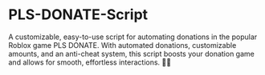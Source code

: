 # PLS-DONATE-Script
A customizable, easy-to-use script for automating donations in the popular Roblox game PLS DONATE. With automated donations, customizable amounts, and an anti-cheat system, this script boosts your donation game and allows for smooth, effortless interactions. 🚀💸
